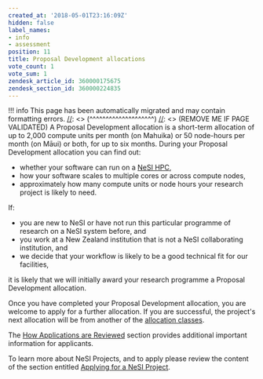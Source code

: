 ```yaml
---
created_at: '2018-05-01T23:16:09Z'
hidden: false
label_names:
- info
- assessment
position: 11
title: Proposal Development allocations
vote_count: 1
vote_sum: 1
zendesk_article_id: 360000175675
zendesk_section_id: 360000224835
---
```



[//]: <> (REMOVE ME IF PAGE VALIDATED)
[//]: <> (vvvvvvvvvvvvvvvvvvvv)
!!! info
    This page has been automatically migrated and may contain formatting errors.
[//]: <> (^^^^^^^^^^^^^^^^^^^^)
[//]: <> (REMOVE ME IF PAGE VALIDATED)
A Proposal Development allocation is a short-term allocation of up to
2,000 compute units per month (on Mahuika) or 50 node-hours per month
(on Māui) or both, for up to six months. During your Proposal
Development allocation you can find out:

-   whether your software can run on a [NeSI
    HPC](https://support.nesi.org.nz/hc/articles/360000175735),
-   how your software scales to multiple cores or across compute nodes,
-   approximately how many compute units or node hours your research
    project is likely to need.

If:

-   you are new to NeSI or have not run this particular programme of
    research on a NeSI system before, and
-   you work at a New Zealand institution that is not a NeSI
    collaborating institution, and
-   we decide that your workflow is likely to be a good technical fit
    for our facilities,

it is likely that we will initially award your research programme a
Proposal Development allocation.

Once you have completed your Proposal Development allocation, you are
welcome to apply for a further allocation. If you are successful, the
project's next allocation will be from another of the [allocation
classes](https://support.nesi.org.nz/hc/en-gb/articles/360000925176).

The [How Applications are
Reviewed](https://support.nesi.org.nz/hc/articles/360000202136) section
provides additional important information for applicants.

To learn more about NeSI Projects, and to apply please review the
content of the section entitled [Applying for a NeSI
Project](https://support.nesi.org.nz/hc/articles/360000174976).

 
